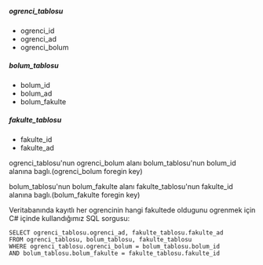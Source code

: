 ##### ogrenci_tablosu
- ogrenci_id
- ogrenci_ad
- ogrenci_bolum

##### bolum_tablosu
- bolum_id
- bolum_ad
- bolum_fakulte

##### fakulte_tablosu
- fakulte_id
- fakulte_ad

ogrenci_tablosu'nun ogrenci_bolum alanı bolum_tablosu'nun bolum_id alanına baglı.(ogrenci_bolum foregin key)

bolum_tablosu'nun bolum_fakulte alanı fakulte_tablosu'nun fakulte_id alanına baglı.(bolum_fakulte foregin key)


Veritabanında kayıtlı her ogrencinin hangi fakultede oldugunu ogrenmek için C# içinde kullandığımız SQL sorgusu:

	SELECT ogrenci_tablosu.ogrenci_ad, fakulte_tablosu.fakulte_ad 
	FROM ogrenci_tablosu, bolum_tablosu, fakulte_tablosu 
	WHERE ogrenci_tablosu.ogrenci_bolum = bolum_tablosu.bolum_id 
	AND bolum_tablosu.bolum_fakulte = fakulte_tablosu.fakulte_id